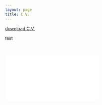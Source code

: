 ```yaml
---
layout: page
title: C.V.
---
```

[download C.V.](/assets/Noel.Naughton.CV.pdf)

test

&nbsp;

 <embed src="/assets/Noel.Naughton.CV.pdf" class="full-width"  />

